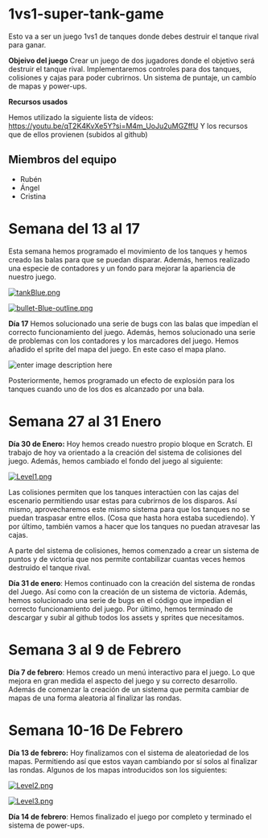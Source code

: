 # 1vs1-super-tank-game
Esto va a ser un juego 1vs1 de tanques donde debes destruir el tanque rival para ganar.

**Objeivo del juego**
Crear un juego de dos jugadores donde el objetivo será destruir el tanque rival. Implementaremos controles para dos tanques, colisiones y cajas para poder cubrirnos. Un sistema de puntaje, un cambío de mapas y power-ups.

**Recursos usados**

Hemos utilizado la siguiente lista de vídeos: https://youtu.be/qT2K4KvXe5Y?si=M4m_UoJu2uMGZffU
Y los recursos que de ellos provienen (subidos al github)

## **Miembros del equipo**

 - Rubén
 - Ángel
 - Cristina

# Semana del 13 al 17
Esta semana hemos programado el movimiento de los tanques y hemos creado las balas para que se puedan disparar. Además, hemos realizado una especie de contadores y un fondo para mejorar la apariencia de nuestro juego.

[![tankBlue.png](https://i.postimg.cc/FzRN8DMy/tankBlue.png)](https://postimg.cc/nj6yQYcr)

[![bullet-Blue-outline.png](https://i.postimg.cc/Fs0Nqdqn/bullet-Blue-outline.png)](https://postimg.cc/QHN2Ktjp)

**Día 17**
Hemos solucionado una serie de bugs con las balas que impedían el correcto funcionamiento del juego. Además, hemos solucionado una serie de problemas con los contadores y los marcadores del juego. 
Hemos añadido el sprite del mapa del juego. En este caso el mapa plano.

![enter image description here](https://i.postimg.cc/sgKyv84k/Plain-Level.png)

Posteriormente, hemos programado un efecto de explosión para los tanques cuando uno de los dos es alcanzado por una bala.
# Semana 27 al 31 Enero
**Día 30 de Enero:** Hoy hemos creado nuestro propio bloque en Scratch. El trabajo de hoy va orientado a la creación del sistema de colisiones del juego. Además, hemos cambiado el fondo del juego al siguiente:

[![Level1.png](https://i.postimg.cc/Y9Yq40wr/Level1.png)](https://postimg.cc/LY4MwHXw)

Las colisiones permiten que los tanques interactúen con las cajas del escenario permitiendo usar estas para cubrirnos de los disparos. Así mismo, aprovecharemos este mismo sistema para que los tanques no se puedan traspasar entre ellos. (Cosa que hasta hora estaba sucediendo). Y por último, también vamos a hacer que los tanques no puedan atravesar las cajas.

A parte del sistema de colisiones, hemos comenzado a crear un sistema de puntos y de victoria que nos permite contabilizar cuantas veces hemos destruido el tanque rival. 

**Día 31 de enero**: Hemos continuado con la creación del sistema de rondas del Juego. Así como con la creación de un sistema de victoria.  Además, hemos solucionado una serie de bugs en el código que impedían el correcto funcionamiento del juego. Por último, hemos terminado de descargar y subir al github todos los assets y sprites que necesitamos. 

# Semana 3 al 9 de Febrero
**Día 7 de febrero**: Hemos creado un menú interactivo para el juego. Lo que mejora en gran medida el aspecto del juego y su correcto desarrollo. Además de comenzar la creación de un sistema que permita cambiar de mapas de una forma aleatoria al finalizar las rondas.

# Semana 10-16 De Febrero

**Día 13 de febrero:** Hoy finalizamos con el sistema de aleatoriedad de los mapas. Permitiendo así que estos vayan cambiando por sí solos al finalizar las rondas. Algunos de los mapas introducidos son los siguientes: 

[![Level2.png](https://i.postimg.cc/TYwPdkxf/Level2.png)](https://postimg.cc/c6pWTB6b)

[![Level3.png](https://i.postimg.cc/nrwp9JxZ/Level3.png)](https://postimg.cc/Fkc2ww1n)

**Día 14 de febrero**: Hemos finalizado el juego por completo y terminado el sistema de power-ups.


